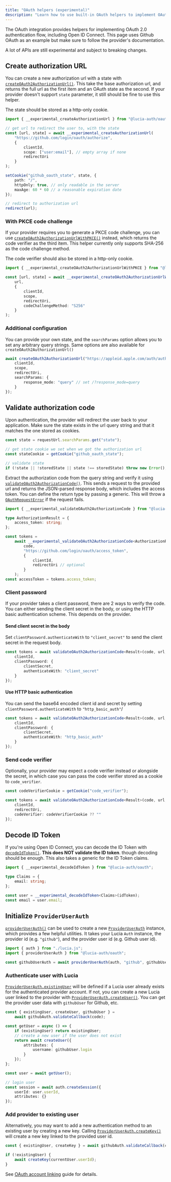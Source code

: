 ```yaml
---
title: "OAuth helpers (experimental)"
description: "Learn how to use built-in OAuth helpers to implement OAuth"
---
```


The OAuth integration provides helpers for implementing OAuth 2.0 authentication flow, including Open ID Connect. This page uses Github OAuth as an example but make sure to follow the provider's documentation.

A lot of APIs are still experimental and subject to breaking changes.

## Create authorization URL

You can create a new authorization url with a state with [`createOAuth2AuthorizationUrl()`](/reference/oauth/main#createoauth2authorizationurl). This take the base authorization url, and returns the full url as the first item and an OAuth state as the second. If your provider doesn't support `state` parameter, it still should be fine to use this helper.

The state should be stored as a http-only cookie.

```ts
import { __experimental_createAuthorizationUrl } from "@lucia-auth/oauth";

// get url to redirect the user to, with the state
const [url, state] = await __experimental_createAuthorizationUrl(
	"https://github.com/login/oauth/authorize",
	{
		clientId,
		scope: ["user:email"], // empty array if none
		redirectUri
	}
);

setCookie("github_oauth_state", state, {
	path: "/",
	httpOnly: true, // only readable in the server
	maxAge: 60 * 60 // a reasonable expiration date
});

// redirect to authorization url
redirect(url);
```

### With PKCE code challenge

If your provider requires you to generate a PKCE code challenge, you can use [`createOAuth2AuthorizationUrlWithPKCE()`](/reference/oauth/main#createoauth2authorizationurlwithpkce) instead, which returns the code verifier as the third item. This helper currently only supports SHA-256 as the code challenge method.

The code verifier should also be stored in a http-only cookie.

```ts
import { __experimental_createOAuth2AuthorizationUrlWithPKCE } from "@lucia-auth/oauth";

const [url, state] = await __experimental_createOAuth2AuthorizationUrlWithPKCE(
	url,
	{
		clientId,
		scope,
		redirectUri,
		codeChallengeMethod: "S256"
	}
);
```

### Additional configuration

You can provide your own state, and the `searchParams` option allows you to set any arbitrary query strings. Same options are also available for `createOAuth2AuthorizationUrl()`

```ts
await createOAuth2AuthorizationUrl("https://appleid.apple.com/auth/authorize", {
	clientId,
	scope,
	redirectUri,
	searchParams: {
		response_mode: "query" // set /?response_mode=query
	}
});
```

## Validate authorization code

Upon authentication, the provider will redirect the user back to your application. Make sure the state exists in the url query string and that it matches the one stored as cookies.

```ts
const state = requestUrl.searchParams.get("state");

// get state cookie we set when we got the authorization url
const stateCookie = getCookie("github_oauth_state");

// validate state
if (!state || !storedState || state !== storedState) throw new Error(); // invalid state
```

Extract the authorization code from the query string and verify it using [`validateOAuth2AuthorizationCode()`](/reference/oauth/main#validateoauth2authorizationcode). This sends a request to the provided url and returns the JSON-parsed response body, which includes the access token. You can define the return type by passing a generic. This will throw a [`OAuthRequestError`](/reference/oauth/interfaces#oauthrequesterror) if the request fails.

```ts
import { __experimental_validateOAuth2AuthorizationCode } from "@lucia-auth/oauth";

type AuthorizationResult = {
	access_token: string;
};

const tokens =
	await __experimental_validateOAuth2AuthorizationCode<AuthorizationResult>(
		code,
		"https://github.com/login/oauth/access_token",
		{
			clientId,
			redirectUri // optional
		}
	);
const accessToken = tokens.access_token;
```

### Client password

If your provider takes a client password, there are 2 ways to verify the code. You can either sending the client secret in the body, or using the HTTP basic authentication scheme. This depends on the provider.

#### Send client secret in the body

Set `clientPassword.authenticateWith` to `"client_secret"` to send the client secret in the request body.

```ts
const tokens = await validateOAuth2AuthorizationCode<Result>(code, url, {
	clientId,
	clientPassword: {
		clientSecret,
		authenticateWith: "client_secret"
	}
});
```

#### Use HTTP basic authentication

You can send the base64 encoded client id and secret by setting `clientPassword.authenticateWith` to `"http_basic_auth"`/

```ts
const tokens = await validateOAuth2AuthorizationCode<Result>(code, url, {
	clientId,
	clientPassword: {
		clientSecret,
		authenticateWith: "http_basic_auth"
	}
});
```

### Send code verifier

Optionally, your provider may expect a code verifier instead or alongside the secret, in which case you can pass the code verifier stored as a cookie to `code_verifier`.

```ts
const codeVerifierCookie = getCookie("code_verifier");

const tokens = await validateOAuth2AuthorizationCode<Result>(code, url, {
	clientId,
	redirectUri,
	codeVerifier: codeVerifierCookie ?? ""
});
```

## Decode ID Token

If you're using Open ID Connect, you can decode the ID Token with [`decodeIdToken()`](/reference/oauth/main#decodeidtoken). **This does NOT validate the ID token**. though decoding should be enough. This also takes a generic for the ID Token claims.

```ts
import { __experimental_decodeIdToken } from "@lucia-auth/oauth";

type Claims = {
	email: string;
};

const user = __experimental_decodeIdToken<Claims>(idToken);
const email = user.email;
```

## Initialize `ProviderUserAuth`

[`providerUserAuth()`](/reference/oauth/main#provideruserauth) can be used to create a new [`ProviderUserAuth`](/reference/oauth/interfaces#provideruserauth) instance, which provides a few helpful utilities. It takes your Lucia `Auth` instance, the provider id (e.g. `"github"`), and the provider user id (e.g. Github user id).

```ts
import { auth } from "./lucia.js";
import { providerUserAuth } from "@lucia-auth/oauth";

const githubUserAuth = await providerUserAuth(auth, "github", githubUserId);
```

### Authenticate user with Lucia

[`ProviderUserAuth.existingUser`](/reference/oauth/interfaces#provideruserauth) will be defined if a Lucia user already exists for the authenticated provider account. If not, you can create a new Lucia user linked to the provider with [`ProviderUserAuth.createUser()`](/reference/oauth/interfaces#createuser). You can get the provider user data with `githubUser` for Github, etc.

```ts
const { existingUser, createUser, githubUser } =
	await githubAuth.validateCallback(code);

const getUser = async () => {
	if (existingUser) return existingUser;
	// create a new user if the user does not exist
	return await createUser({
		attributes: {
			username: githubUser.login
		}
	});
};

const user = await getUser();

// login user
const session = await auth.createSession({
	userId: user.userId,
	attributes: {}
});
```

### Add provider to existing user

Alternatively, you may want to add a new authentication method to an existing user by creating a new key. Calling [`ProviderUserAuth.createKey()`](/reference/oauth/interfaces#createkey) will create a new key linked to the provided user id.

```ts
const { existingUser, createKey } = await githubAuth.validateCallback(code);

if (!existingUser) {
	await createKey(currentUser.userId);
}
```

See [OAuth account linking](/guidebook/oauth-account-linking) guide for details.
